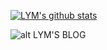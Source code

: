 [![LYM's github stats](https://github-readme-stats.vercel.app/api?username=LCYLYM)](https://github.com/anuraghazra/github-readme-stats)

![alt LYM'S BLOG](https://loli.by/wp-content/uploads/2019/10/LOGO.png)


<!--
**LCYLYM/LCYLYM** is a ✨ _special_ ✨ repository because its `README.md` (this file) appears on your GitHub profile.
### Hi there 👋
Here are some ideas to get you started:

- 🔭 I’m currently working on ...
- 🌱 I’m currently learning ...
- 👯 I’m looking to collaborate on ...
- 🤔 I’m looking for help with ...
- 💬 Ask me about ...
- 📫 How to reach me: ...
- 😄 Pronouns: ...
- ⚡ Fun fact: ...
-->
